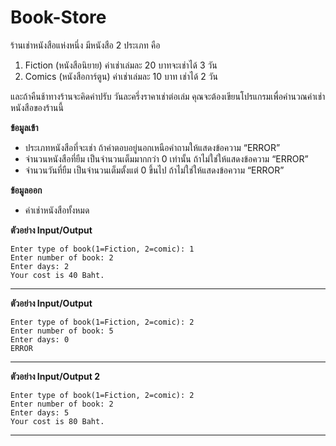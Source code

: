 # Book-Store
ร้านเช่าหนังสือแห่งหนึ่ง มีหนังสือ 2 ประเภท คือ
1. Fiction (หนังสือนิยาย) ค่าเช่าเล่มละ 20 บาทจะเช่าได้ 3 วัน
2. Comics (หนังสือการ์ตูน) ค่าเช่าเล่มละ  10 บาท เช่าได้ 2 วัน

และถ้าคืนช้าทางร้านจะคิดค่าปรับ วันละครึ่งราคาเช่าต่อเล่ม คุณจะต้องเขียนโปรแกรมเพื่อคำนวณค่าเช่าหนังสือของร้านนี้

**ข้อมูลเข้า**
* ประเภทหนังสือที่จะเช่า ถ้าคำตอบอยู่นอกเหนือคำถามให้แสดงข้อความ “ERROR”
* จำนวนหนังสือที่ยืม เป็นจำนวนเต็มมากกว่า 0 เท่านั้น ถ้าไม่ใช่ให้แสดงข้อความ “ERROR”
* จำนวนวันที่ยืม เป็นจำนวนเต็มตั้งแต่ 0 ขึ้นไป ถ้าไม่ใช่ให้แสดงข้อความ “ERROR”

**ข้อมูลออก**
* ค่าเช่าหนังสือทั้งหมด

**ตัวอย่าง Input/Output**

    Enter type of book(1=Fiction, 2=comic): 1
    Enter number of book: 2
    Enter days: 2
    Your cost is 40 Baht.
---
**ตัวอย่าง Input/Output**

    Enter type of book(1=Fiction, 2=comic): 2
    Enter number of book: 5
    Enter days: 0
    ERROR
---
**ตัวอย่าง Input/Output 2**

    Enter type of book(1=Fiction, 2=comic): 2
    Enter number of book: 2
    Enter days: 5
    Your cost is 80 Baht.
---
